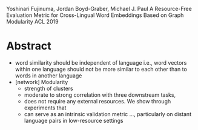 Yoshinari Fujinuma, Jordan Boyd-Graber, Michael J. Paul 
A Resource-Free Evaluation Metric for Cross-Lingual Word Embeddings 
  Based on Graph Modularity
ACL 2019

# Abstract 

* word similarity should be independent of language
  i.e., word vectors within one language should not be more similar to each
  other than to words in another language
* [network] Modularity
  * strength of clusters  
  * moderate to strong correlation with three downstream tasks, 
  * does not require any external resources. We show through experiments that
  * can serve as an intrinsic validation metric ..., particularly on distant
    language pairs in low-resource settings
